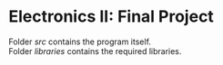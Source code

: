 # Electronics II: Final Project

Folder *src* contains the program itself.\
Folder *libraries* contains the required libraries.
